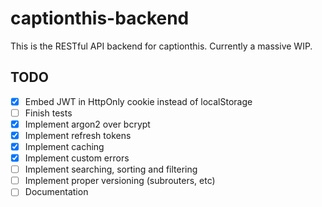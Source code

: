 # captionthis-backend

This is the RESTful API backend for captionthis. Currently a massive WIP. 

## TODO

- [x] Embed JWT in HttpOnly cookie instead of localStorage
- [ ] Finish tests
- [x] Implement argon2 over bcrypt
- [x] Implement refresh tokens
- [x] Implement caching
- [x] Implement custom errors
- [ ] Implement searching, sorting and filtering
- [ ] Implement proper versioning (subrouters, etc)
- [ ] Documentation